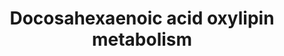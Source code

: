 ---
annotations:
- id: PW:0000010
  parent: classic metabolic pathway
  type: Pathway Ontology
  value: lipid metabolic pathway
- id: PW:0000002
  parent: classic metabolic pathway
  type: Pathway Ontology
  value: classic metabolic pathway
authors:
- Lcayer
- AlexanderPico
- Egonw
description: Docosahexaenoic acid (DHA) oxylipin metabolism
last-edited: 2022-12-10
organisms:
- Homo sapiens
redirect_from:
- /index.php/Pathway:WP5154
- /instance/WP5154
- /instance/WP5154_r123805
revision: r123805
schema-jsonld:
- '@context': https://schema.org/
  '@id': https://wikipathways.github.io/pathways/WP5154.html
  '@type': Dataset
  creator:
    '@type': Organization
    name: WikiPathways
  description: Docosahexaenoic acid (DHA) oxylipin metabolism
  keywords:
  - 10(11)-EpDPE
  - 10,11-DiHDPE
  - 10-HDoHE
  - 11-HDoHE
  - 13(14)-EpDPE
  - 13,14-DiHDPE
  - 13-HDoHE
  - 14-HDoHE
  - 16(17)-EpDPE
  - 16,17-DiHDPE
  - 16-HDoHE
  - 17(R)-HpDoHE
  - 17-HDoHE
  - 19(20)-EpDPE
  - 19,20-DiHDPE
  - 20-HDoHE
  - 21-HDoHE
  - 22-HDoHE
  - 4,5-DiHDPE
  - 4-HDoHE
  - 7(8)-EpDPE
  - 7,8-DiHDPE
  - 7-HDoHE
  - 8-HDoHE
  - ASA
  - COX2
  - DHA
  - Maresin 1
  - Maresin 2
  - Neuroprotectin D1
  - PDX
  - Protectin D1
  - Resolvin D1
  - Resolvin D2
  - Resolvin D3
  - Resolvin D4
  - Resolvin D5
  - Resolvin D6
  - aspirin-triggered protectin D1
  - aspirin-triggered resolvin D1
  - aspirin-triggered resolvin D2
  - aspirin-triggered resolvin D3
  - aspirin-triggered resolvin D4
  - sEH
  license: CC0
  name: Docosahexaenoic acid oxylipin metabolism
seo: CreativeWork
title: Docosahexaenoic acid oxylipin metabolism
wpid: WP5154
---